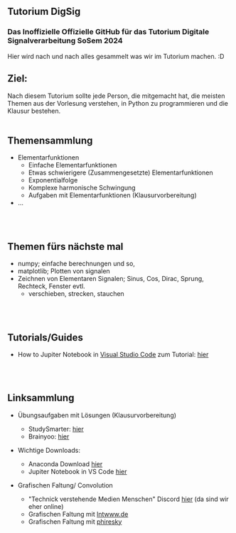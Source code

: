 ## Tutorium DigSig
### Das Inoffizielle Offizielle GitHub für das Tutorium Digitale Signalverarbeitung SoSem 2024
  Hier wird nach und nach alles gesammelt was wir im Tutorium machen. :D

## Ziel:
  Nach diesem Tutorium sollte jede Person, die mitgemacht hat, die meisten Themen aus der Vorlesung verstehen, in Python zu programmieren und die Klausur bestehen.
<br>
<br>

## Themensammlung
  - Elementarfunktionen
    - Einfache Elementarfunktionen
    - Etwas schwierigere (Zusammengesetzte) Elementarfunktionen
    - Exponentialfolge
    - Komplexe harmonische Schwingung
    - Aufgaben mit Elementarfunktionen (Klausurvorbereitung)
  - ...

<br>
<br>

## Themen fürs nächste mal
   - numpy; einfache berechnungen und so, 
   - matplotlib; Plotten von signalen
   - Zeichnen von Elementaren Signalen; Sinus, Cos, Dirac, Sprung, Rechteck, Fenster evtl.
     - verschieben, strecken, stauchen
     
<br>
<br>


## Tutorials/Guides
  - How to Jupiter Notebook in [Visual Studio Code](https://code.visualstudio.com/) zum Tutorial: [hier](https://github.com/JJOmin/Digitale-Signalverarbeitung-Tutorium/blob/c162292fdd6e715bc71a1aece364f5560dfbf4cd/Tutorials%3AGuides/NotebookInVS.md)
<br>
<br>

## Linksammlung
  - Übungsaufgaben mit Lösungen (Klausurvorbereitung)
    - StudySmarter: [hier](https://app.studysmarter.de/studyset/20746856?ref=ZWt0pFXLwBiTpoEdM5zrEZ2oHPyXVj44)
    - Brainyoo: [hier](https://www.brainyoo.de/Brainyoo2Web/importLesson/Z5a2fwjQWwfmy6fQKmIe)

  - Wichtige Downloads:
    - Anaconda Download [hier](https://www.anaconda.com/download)
    - Jupiter Notebook in VS Code [hier](https://marketplace.visualstudio.com/items?itemName=ms-toolsai.jupyter)
 
  - Grafischen Faltung/ Convolution
    - "Technick verstehende Medien Menschen" Discord [hier](https://discord.gg/trstB7MdMc) (da sind wir eher online)
    - Grafischen Faltung mit [lntwww.de](https://www.lntwww.de/lnt_applets/convolution/)
    - Grafischen Faltung mit [phiresky](https://phiresky.github.io/convolution-demo/) 

